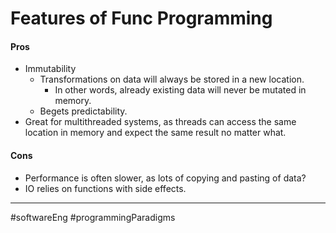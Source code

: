 # Features of Func Programming
#### Pros
- Immutability
	- Transformations on data will always be stored in a new location.
		- In other words, already existing data will never be mutated in memory.
	- Begets predictability.
- Great for multithreaded systems, as threads can access the same location in memory and expect the same result no matter what.

#### Cons
- Performance is often slower, as lots of copying and pasting of data?
- IO relies on functions with side effects.


---

#softwareEng #programmingParadigms